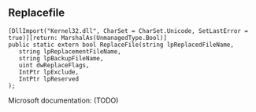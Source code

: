 ## Replacefile

```
[DllImport("Kernel32.dll", CharSet = CharSet.Unicode, SetLastError = true)][return: MarshalAs(UnmanagedType.Bool)]
public static extern bool ReplaceFile(string lpReplacedFileName,
   string lpReplacementFileName,
   string lpBackupFileName,
   uint dwReplaceFlags,
   IntPtr lpExclude,
   IntPtr lpReserved
);
```

Microsoft documentation: (TODO)
